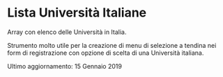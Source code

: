 # Lista Università Italiane
Array con elenco delle Università in Italia. 

Strumento molto utile per la creazione di menu di selezione a tendina nei form di registrazione con opzione di scelta di una Università italiana.

Ultimo aggiornamento: 15 Gennaio 2019
